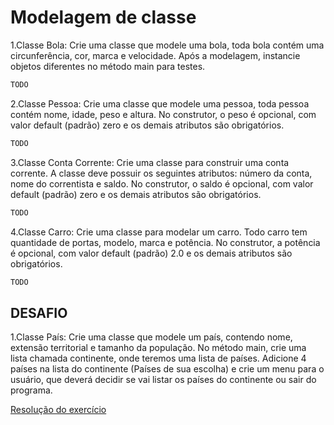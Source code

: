 # Modelagem de classe

1.Classe Bola: Crie uma classe que modele uma bola, toda bola contém uma circunferência, cor, marca e velocidade. Após a modelagem, instancie objetos diferentes no método main para testes.

```java
TODO
```

2.Classe Pessoa: Crie uma classe que modele uma pessoa, toda pessoa contém nome, idade, peso e altura. No construtor, o peso é opcional, com valor default (padrão) zero e os demais atributos são obrigatórios.

```java
TODO
```

3.Classe Conta Corrente: Crie uma classe para construir uma conta corrente. A classe deve possuir os seguintes atributos: número da conta, nome do correntista e saldo. No construtor, o saldo é opcional, com valor default (padrão) zero e os demais atributos são obrigatórios.

```java
TODO
```

4.Classe Carro: Crie uma classe para modelar um carro. Todo carro tem quantidade de portas, modelo, marca e potência. No construtor, a potência é opcional, com valor default (padrão) 2.0 e os demais atributos são obrigatórios.

```java
TODO
```

## DESAFIO

1.Classe País: Crie uma classe que modele um país, contendo nome, extensão territorial e tamanho da população. No método main, crie uma lista chamada continente, onde teremos uma lista de países. Adicione 4 países na lista do continente (Países de sua escolha) e crie um menu para o usuário, que deverá decidir se vai listar os países do continente ou sair do programa.

[Resolução do exercício](https://github.com/M4r1-D3v/java-exercices/tree/DesafioPaises)
